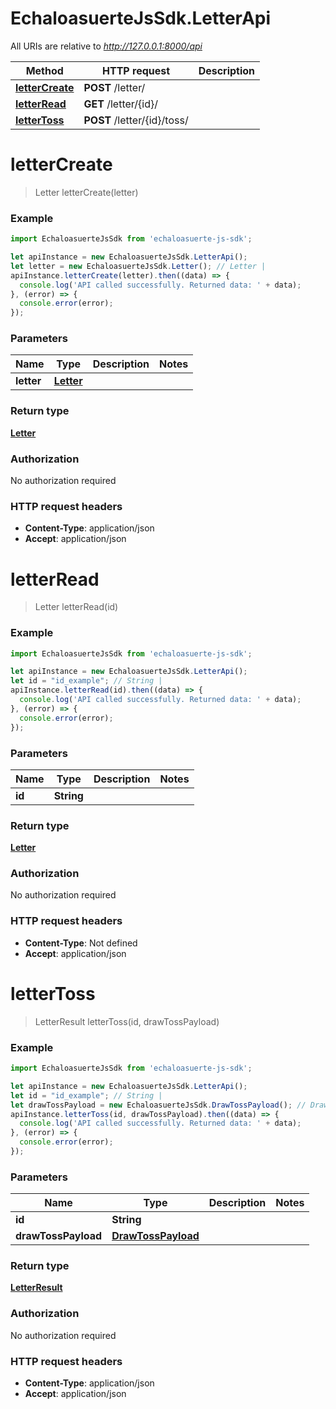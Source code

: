 # EchaloasuerteJsSdk.LetterApi

All URIs are relative to *http://127.0.0.1:8000/api*

Method | HTTP request | Description
------------- | ------------- | -------------
[**letterCreate**](LetterApi.md#letterCreate) | **POST** /letter/ | 
[**letterRead**](LetterApi.md#letterRead) | **GET** /letter/{id}/ | 
[**letterToss**](LetterApi.md#letterToss) | **POST** /letter/{id}/toss/ | 


<a name="letterCreate"></a>
# **letterCreate**
> Letter letterCreate(letter)



### Example
```javascript
import EchaloasuerteJsSdk from 'echaloasuerte-js-sdk';

let apiInstance = new EchaloasuerteJsSdk.LetterApi();
let letter = new EchaloasuerteJsSdk.Letter(); // Letter | 
apiInstance.letterCreate(letter).then((data) => {
  console.log('API called successfully. Returned data: ' + data);
}, (error) => {
  console.error(error);
});

```

### Parameters

Name | Type | Description  | Notes
------------- | ------------- | ------------- | -------------
 **letter** | [**Letter**](Letter.md)|  | 

### Return type

[**Letter**](Letter.md)

### Authorization

No authorization required

### HTTP request headers

 - **Content-Type**: application/json
 - **Accept**: application/json

<a name="letterRead"></a>
# **letterRead**
> Letter letterRead(id)



### Example
```javascript
import EchaloasuerteJsSdk from 'echaloasuerte-js-sdk';

let apiInstance = new EchaloasuerteJsSdk.LetterApi();
let id = "id_example"; // String | 
apiInstance.letterRead(id).then((data) => {
  console.log('API called successfully. Returned data: ' + data);
}, (error) => {
  console.error(error);
});

```

### Parameters

Name | Type | Description  | Notes
------------- | ------------- | ------------- | -------------
 **id** | **String**|  | 

### Return type

[**Letter**](Letter.md)

### Authorization

No authorization required

### HTTP request headers

 - **Content-Type**: Not defined
 - **Accept**: application/json

<a name="letterToss"></a>
# **letterToss**
> LetterResult letterToss(id, drawTossPayload)



### Example
```javascript
import EchaloasuerteJsSdk from 'echaloasuerte-js-sdk';

let apiInstance = new EchaloasuerteJsSdk.LetterApi();
let id = "id_example"; // String | 
let drawTossPayload = new EchaloasuerteJsSdk.DrawTossPayload(); // DrawTossPayload | 
apiInstance.letterToss(id, drawTossPayload).then((data) => {
  console.log('API called successfully. Returned data: ' + data);
}, (error) => {
  console.error(error);
});

```

### Parameters

Name | Type | Description  | Notes
------------- | ------------- | ------------- | -------------
 **id** | **String**|  | 
 **drawTossPayload** | [**DrawTossPayload**](DrawTossPayload.md)|  | 

### Return type

[**LetterResult**](LetterResult.md)

### Authorization

No authorization required

### HTTP request headers

 - **Content-Type**: application/json
 - **Accept**: application/json

